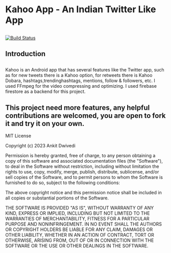 
# Kahoo App - An Indian Twitter Like App
## 

[![Build Status](https://travis-ci.org/anksji/Kahoo-App-Indian-Twitter.svg?branch=main)](https://travis-ci.org/anksji/Kahoo-App-Indian-Twitter)

## Introduction
##
Kahoo is an Android app that has several features like the Twitter app, such as for new tweets there is a Kahoo option, for retweets there is Kahoo Dobara, hashtags,trendinghashtags, mentions, follow & followers, etc. I used FFmpeg for the video compressing and optimizing. I used firebase firestore as a backend for this project.

## This project need more features, any helpful contributions are welcomed, you are open to fork it and try it on your own.


MIT License

Copyright (c) 2023 Ankit Dwivedi

Permission is hereby granted, free of charge, to any person obtaining a copy of this software and associated documentation files (the "Software"), to deal in the Software without restriction, including without limitation the rights to use, copy, modify, merge, publish, distribute, sublicense, and/or sell copies of the Software, and to permit persons to whom the Software is furnished to do so, subject to the following conditions:

The above copyright notice and this permission notice shall be included in all copies or substantial portions of the Software.

THE SOFTWARE IS PROVIDED "AS IS", WITHOUT WARRANTY OF ANY KIND, EXPRESS OR IMPLIED, INCLUDING BUT NOT LIMITED TO THE WARRANTIES OF MERCHANTABILITY, FITNESS FOR A PARTICULAR PURPOSE AND NONINFRINGEMENT. IN NO EVENT SHALL THE AUTHORS OR COPYRIGHT HOLDERS BE LIABLE FOR ANY CLAIM, DAMAGES OR OTHER LIABILITY, WHETHER IN AN ACTION OF CONTRACT, TORT OR OTHERWISE, ARISING FROM, OUT OF OR IN CONNECTION WITH THE SOFTWARE OR THE USE OR OTHER DEALINGS IN THE SOFTWARE.

